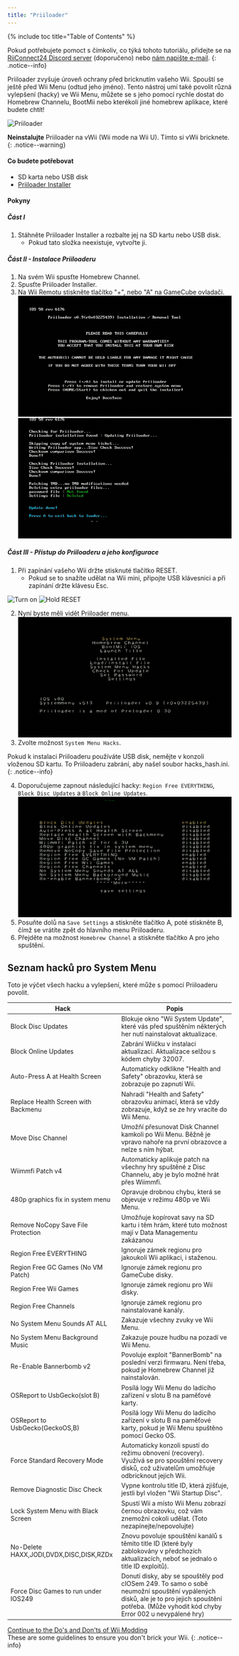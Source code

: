 ```yaml
---
title: "Priiloader"
---
```


{% include toc title="Table of Contents" %}

Pokud potřebujete pomoct s čímkoliv, co týká tohoto tutoriálu, přidejte se na [RiiConnect24 Discord server](https://discord.gg/rc24) (doporučeno) nebo [nám napište e-mail](mailto:support@riiconnect24.net).
{: .notice--info}

Priiloader zvyšuje úroveň ochrany před bricknutím vašeho Wii. Spouští se ještě před Wii Menu (odtud jeho jméno). Tento nástroj umí také povolit různá vylepšení (hacky) ve Wii Menu, můžete se s jeho pomocí rychle dostat do Homebrew Channelu, BootMii nebo kterékoli jiné homebrew aplikace, které budete chtít!

![Priiloader](/images/priiloader.jpg)

**Neinstalujte** Priiloader na vWii (Wii mode na Wii U). Tímto si vWii bricknete.
{: .notice--warning}

#### Co budete potřebovat
* SD karta nebo USB disk
* [Priiloader Installer](https://hbb1.oscwii.org/hbb/priiloader/priiloader.zip)

#### Pokyny
##### Část I

1. Stáhněte Priiloader Installer a rozbalte jej na SD kartu nebo USB disk.
    * Pokud tato složka neexistuje, vytvořte ji.

##### Část II - Instalace Priiloaderu

1. Na svém Wii spusťte Homebrew Channel.
2. Spusťte Priiloader Installer.
3. Na Wii Remotu stiskněte tlačítko "+", nebo "A" na GameCube ovladači. ![Install Priiloader](/images/Priiloader/installer.png) ![Installing](/images/Priiloader/installing.png)

##### Část III - Přístup do Priiloaderu a jeho konfigurace

1. Při zapínání vašeho Wii držte stisknuté tlačítko RESET.
    * Pokud se to snažíte udělat na Wii mini, připojte USB klávesnici a při zapínání držte klávesu Esc.

![Turn on](/images/Priiloader/on.jpg) ![Hold RESET](/images/Priiloader/reset.jpg)

2. Nyní byste měli vidět Priiloader menu. ![Menu](/images/Priiloader/mainmenu.png)
3. Zvolte možnost `System Menu Hacks`.

Pokud k instalaci Priiloaderu používáte USB disk, nemějte v konzoli vloženou SD kartu. To Priiloaderu zabrání, aby našel soubor hacks_hash.ini.
{: .notice--info}

4. Doporučujeme zapnout následující hacky: `Region Free EVERYTHING`, `Block Disc Updates` a `Block Online Updates`. ![System Menu Hacks](/images/Priiloader/hacks.png)
1. Posuňte dolů na `Save Settings` a stiskněte tlačítko A, poté stiskněte B, čímž se vrátíte zpět do hlavního menu Priiloaderu.
1. Přejděte na možnost `Homebrew Channel` a stiskněte tlačítko A pro jeho spuštění.

## Seznam hacků pro System Menu

Toto je výčet všech hacku a vylepšení, které může s pomocí Priiloaderu povolit.

| Hack                                    | Popis                                                                                                                                                                                          |
| --------------------------------------- | ---------------------------------------------------------------------------------------------------------------------------------------------------------------------------------------------- |
| Block Disc Updates                      | Blokuje okno "Wii System Update", které vás před spuštěním některých her nutí nainstalovat aktualizace.                                                                                        |
| Block Online Updates                    | Zabrání Wiičku v instalaci aktualizací. Aktualizace selžou s kódem chyby 32007.                                                                                                                |
| Auto-Press A at Health Screen           | Automaticky odklikne "Health and Safety" obrazovku, která se zobrazuje po zapnutí Wii.                                                                                                         |
| Replace Health Screen with Backmenu     | Nahradí "Health and Safety" obrazovku animací, která se vždy zobrazuje, když se ze hry vracíte do Wii Menu.                                                                                    |
| Move Disc Channel                       | Umožňí přesunovat Disk Channel kamkoli po Wii Menu. Běžně je vpravo nahoře na první obrazovce a nelze s ním hýbat.                                                                             |
| Wiimmfi Patch v4                        | Automaticky aplikuje patch na všechny hry spuštěné z Disc Channelu, aby je bylo možné hrát přes Wiimmfi.                                                                                       |
| 480p graphics fix in system menu        | Opravuje drobnou chybu, která se objevuje v režimu 480p ve Wii Menu.                                                                                                                           |
| Remove NoCopy Save File Protection      | Umožňuje kopírovat savy na SD kartu i těm hrám, které tuto možnost mají v Data Managementu zakázanou                                                                                           |
| Region Free EVERYTHING                  | Ignoruje zámek regionu pro jakoukoli Wii aplikaci, i staženou.                                                                                                                                 |
| Region Free GC Games (No VM Patch)      | Ignoruje zámek regionu pro GameCube disky.                                                                                                                                                     |
| Region Free Wii Games                   | Ignoruje zámek regionu pro Wii disky.                                                                                                                                                          |
| Region Free Channels                    | Ignoruje zámek regionu pro nainstalované kanály.                                                                                                                                               |
| No System Menu Sounds AT ALL            | Zakazuje všechny zvuky ve Wii Menu.                                                                                                                                                            |
| No System Menu Background Music         | Zakazuje pouze hudbu na pozadí ve Wii Menu.                                                                                                                                                    |
| Re-Enable Bannerbomb v2                 | Povoluje exploit "BannerBomb" na poslední verzi firmwaru. Není třeba, pokud je Homebrew Channel již nainstalován.                                                                              |
| OSReport to UsbGecko(slot B)            | Posílá logy Wii Menu do ladícího zařízení v slotu B na paměťové karty.                                                                                                                         |
| OSReport to UsbGecko(GeckoOS,B)         | Posílá logy Wii Menu do ladícího zařízení v slotu B na paměťové karty, pokud je Wii Menu spuštěno pomocí Gecko OS.                                                                             |
| Force Standard Recovery Mode            | Automaticky konzoli spustí do režimu obnovení (recovery). Využívá se pro spouštění recovery disků, což uživatelům umožňuje odbricknout jejich Wii.                                             |
| Remove Diagnostic Disc Check            | Vypne kontrolu title ID, která zjišťuje, jestli byl vložen "Wii Startup Disc".                                                                                                                 |
| Lock System Menu with Black Screen      | Spustí Wii a místo Wii Menu zobrazí černou obrazovku, což vám znemožní cokoli udělat. (Toto nezapínejte/nepovolujte)                                                                           |
| No-Delete HAXX,JODI,DVDX,DISC,DISK,RZDx | Znovu povoluje spouštění kanálů s těmito title ID (které byly zablokovány v předchozích aktualizacích, neboť se jednalo o title ID exploitů).                                                  |
| Force Disc Games to run under IOS249    | Donutí disky, aby se spouštěly pod cIOSem 249. To samo o sobě neumožní spouštění vypálených disků, ale je to pro jejich spouštění potřeba. (Může vyhodit kód chyby Error 002 u nevypálené hry) |


[Continue to the Do's and Don'ts of Wii Modding](dosanddonts)<br> These are some guidelines to ensure you don't brick your Wii.
{: .notice--info}
